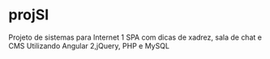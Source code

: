 # projSI
Projeto de sistemas para Internet 1
SPA com dicas de xadrez, sala de chat e CMS
Utilizando Angular 2,jQuery, PHP e MySQL
